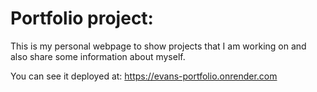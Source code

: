 # Portfolio project:
This is my personal webpage to show projects that I am working on and also share some information about myself.


You can see it deployed at: https://evans-portfolio.onrender.com
